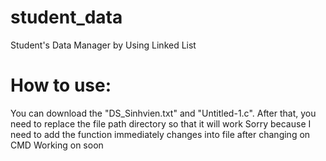 # student_data
Student's Data Manager by Using Linked List
# How to use:
You can download the "DS_Sinhvien.txt" and "Untitled-1.c".
After that, you need to replace the file path directory so that it will work
Sorry because I need to add the function immediately changes into file after changing on CMD
Working on soon
